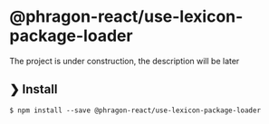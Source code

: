# @phragon-react/use-lexicon-package-loader

The project is under construction, the description will be later

## ❯ Install

```
$ npm install --save @phragon-react/use-lexicon-package-loader
```
